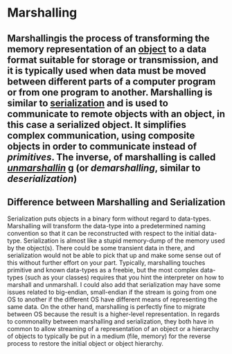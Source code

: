 # Marshalling

## Marshallingis the process of transforming the memory representation of an [object](https://en.wikipedia.org/wiki/Object_(computer_science)) to a data format suitable for storage or transmission, and it is typically used when data must be moved between different parts of a computer program or from one program to another. Marshalling is similar to [serialization](https://en.wikipedia.org/wiki/Serialization) and is used to communicate to remote objects with an object, in this case a serialized object. It simplifies complex communication, using composite objects in order to communicate instead of *primitives*. The inverse, of marshalling is called [*unmarshallin*](https://en.wikipedia.org/wiki/Unmarshalling) g (or *demarshalling*, similar to *deserialization*)

## Difference between Marshalling and Serialization

Serialization puts objects in a binary form without regard to data-types. Marshalling will transform the data-type into a predetermined naming convention so that it can be reconstructed with respect to the initial data-type.
Serialization is almost like a stupid memory-dump of the memory used by the object(s). There could be some transient data in there, and serialization would not be able to pick that up and make some sense out of this without further effort on your part.
Typically, marshalling touches primitive and known data-types as a freebie, but the most complex data-types (such as your classes) requires that you hint the interpreter on how to marshall and unmarshall.
I could also add that serialization may have some issues related to big-endian, small-endian if the stream is going from one OS to another if the different OS have different means of representing the same data. On the other hand, marshalling is perfectly fine to migrate between OS because the result is a higher-level representation.
In regards to commonality between marshalling and serialization, they both have in common to allow streaming of a representation of an object or a hierarchy of objects to typically be put in a medium (file, memory) for the reverse process to restore the initial object or object hierarchy.
